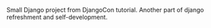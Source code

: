 Small Django project from DjangoCon tutorial. Another part of django refreshment and self-development. 
